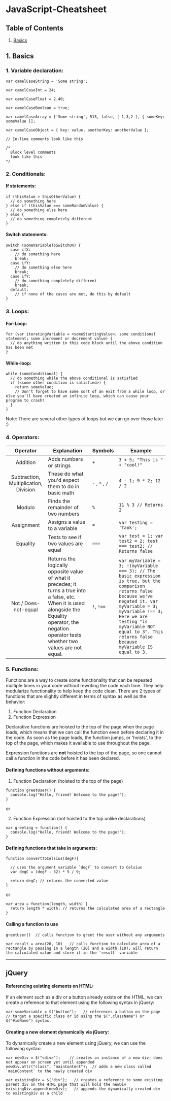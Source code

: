 # JavaScript-Cheatsheet

## Table of Contents 

1. [Basics](#Basics)

<a name="Basics"></a>

## 1. Basics

### 1. Variable declaration: 

  ```
  var camelCaseString = 'Some string';
  ```
  
  ```
  var camelCaseInt = 24;
  ```

  ```
  var camelCaseFloat = 2.40;
  ```

  ```
  var camelCaseBoolean = true;
  ```

  ```
  var camelCaseArray = ['Some string', 513, false, [ 1,3,2 ], { someKey: someValue }];
  ```

  ```
  var camelCaseObject = { key: value, anotherKey: anotherValue };
  ```

  ```
  // In-line comments look like this
  ```

  ``` 
  /* 
    Block level comments
    look like this 
  */
  ```

###  2. Conditionals: 

#### If statements:

  ``` 
  if (thisValue > thisOtherValue) {
    // do something here
  } else if (thisValue === someRandomValue) {
    // do something else here
  } else {
    // do something completely different
  }
  ```

#### Switch statements:

  ```
  switch (someVariableToSwitchOn) {
    case ifX: 
      // do something here
      break;
    case ifY:
      // do something else here
      break;
    case ifY: 
      // do something completely different
      break;
    default:
      // if none of the cases are met, do this by default
  }
  ```

### 3. Loops:

#### For-Loop:

  ```
  for (var iteratingVariable = <someStartingValue>; some conditional statement; some increment or decrement value) {
    // do anything written in this code block until the above condition has been met
  }
  ```

#### While-loop:
  ```
  while (someConditional) {
    // do something while the above conditional is satisfied
    if (<some other condition is satisfied>) {
      return someValue;
      // Don't forget to have some sort of an exit from a while loop, or else you'll have created an infinite loop, which can cause your program to crash!
    }
  }
  ```

  Note: There are several other types of loops but we can go over those later :) 

### 4. Operators:

| Operator | Explanation | Symbols | Example |
|:--------:|-------------|---------|---------|
| Addition | Adds numbers or strings | `+` | `3 + 5; "This is " + "cool!"` |
| Subtraction, Multiplication, Division | These do what you'd expect them to do in basic math | `-` , `*` , `/` | `4 - 1; 9 * 2; 12 / 2` |
| Modulo | Finds the remainder of two numbers | `%` | ` 11 % 3 // Returns 2 ` |
| Assignment | Assigns a value to a variable | `=` | `var testing = 'Tank';` |
| Equality | Tests to see if two values are equal | `===` | `var test = 1; var test2 = 2; test === test2; // Returns false` |
| Not / Does-not-equal | Returns the logically opposite value of what it precedes; it turns a true into a false, etc. When it is used alongside the Equality operator, the negation operator tests whether two values are not equal. | `!`, `!==` | `var myVariable = 3; !(myVariable === 3); // The basic expression is true, but the comparison returns false because we've negated it. var myVariable = 3; myVariable !== 3; Here we are testing "is myVariable NOT equal to 3". This returns false because myVariable IS equal to 3.` |

### 5. Functions:
Functions are a way to create some functionality that can be repeated multiple times in your code without rewriting the code each time. They help modularize functionality to help keep the code clean. There are 2 types of functions that are slightly different in terms of syntax as well as the behavior: 

1. Function Declaration
2. Function Expression

Declarative functions are hoisted to the top of the page when the page loads, which means that we can call the function even before declaring it in the code. As soon as the page loads, the function jumps, or 'hoists', to the top of the page, which makes it available to use throughout the page.

Expression functions are **not** hoisted to the top of the page, so one cannot call a function in the code before it has been declared.  

#### Defining functions without arguments:

1. Function Declaration (hoisted to the top of the page)
```
function greetUser() {
  console.log("Hello, friend! Welcome to the page!");
}
```
or 

2. Function Expression (not hoisted to the top unlike declarations)
```
var greeting = function() {
  console.log("Hello, friend! Welcome to the page!");
}
```

#### Defining functions that take in arguments:
```
function convertToCelsius(degF){

  // uses the argument variable `degF` to convert to Celsius
  var degC = (degF - 32) * 5 / 9;

  return degC; // returns the converted value
}
```

or 
```
var area = function(length, width) {
  return length * width; // returns the calculated area of a rectangle
}
```

#### Calling a function to use 
```
greetUser()  // calls function to greet the user without any arguments
```   

```
var result = area(20, 10)   // calls function to calculate area of a rectangle by passing in a length (20) and a width (10); will return the calculated value and store it in the 'result' variable
```

---

## jQuery

#### Referencing existing elements on HTML:
If an element such as a div or a button already exists on the HTML, we can create a reference to that element using the following syntax in jQuery:
```
var someVariable = $("button");   // references a button on the page
// target a specific class or id using the $(".className") or $("#idName") syntax.
```

#### Creating a new element dynamically via jQuery:
To dynamically create a new element using jQuery, we can use the following syntax:
```
var newDiv = $("<div>");    // creates an instance of a new div; does not appear on screen yet until appended
newDiv.attr("class", "mainContent");  // adds a new class called `mainContent` to the newly created div

var existingDiv = $("div");   // creates a reference to some existing parent div on the HTML page that will hold the newDiv
existingDiv.append(newDiv);   // appends the dynamically created div to existingDiv as a child
```
